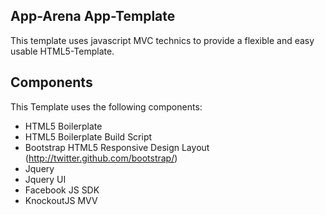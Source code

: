 ## App-Arena App-Template

This template uses javascript MVC technics to provide a flexible and easy usable HTML5-Template.


## Components

This Template uses the following components:

- HTML5 Boilerplate
- HTML5 Boilerplate Build Script
- Bootstrap HTML5 Responsive Design Layout (http://twitter.github.com/bootstrap/)
- Jquery
- Jquery UI
- Facebook JS SDK
- KnockoutJS MVV

